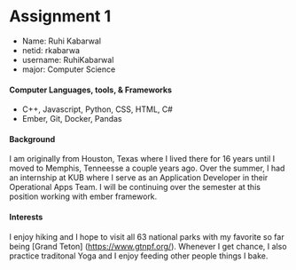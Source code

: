 # Assignment 1

- Name: Ruhi Kabarwal
- netid:  rkabarwa
- username: RuhiKabarwal 
- major: Computer Science

#### Computer Languages, tools, & Frameworks 

- C++, Javascript, Python, CSS, HTML, C#
- Ember, Git, Docker, Pandas

#### Background
I am originally from Houston, Texas where I lived there for 16 years until I moved to Memphis, Tenneesse a couple years ago. Over the summer, I had an internship at KUB where I serve as an Application Developer in their Operational Apps Team. I will be continuing over the semester at this position working with ember framework.

#### Interests
I enjoy hiking and I hope to visit all 63 national parks with my favorite so far being [Grand Teton] (https://www.gtnpf.org/). Whenever I get chance, I also practice traditonal Yoga and I enjoy feeding other people things I bake.